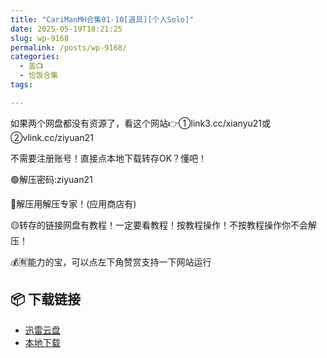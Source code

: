 ```yaml
---
title: "CariManMH合集01-10[道具][个人Solo]"
date: 2025-05-19T18:21:25
slug: wp-9168
permalink: /posts/wp-9168/
categories:
  - 盖📺
  - 恰饭合集
tags:

---
```


如果两个网盘都没有资源了，看这个网站👉①link3.cc/xianyu21或②vlink.cc/ziyuan21

不需要注册账号！直接点本地下载转存OK？懂吧！

🟢解压密码:ziyuan21

🔵解压用解压专家！(应用商店有)

🟡转存的链接网盘有教程！一定要看教程！按教程操作！不按教程操作你不会解压！

💰🈶能力的宝，可以点左下角赞赏支持一下网站运行

## 📦 下载链接
- [迅雷云盘](https://blziyuan21.com/pay-download/9168?key=f9326f8b26&down_id=0)
- [本地下载](https://blziyuan21.com/pay-download/9168?key=f9326f8b26&down_id=1)

